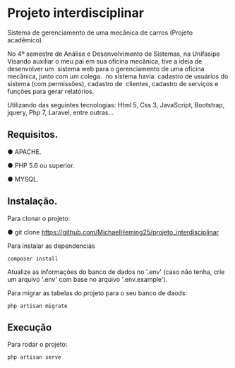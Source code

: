# Projeto interdisciplinar

Sistema de gerenciamento de uma mecânica de carros (Projeto acadêmico) 

No 4º semestre de Análise e Desenvolvimento de Sistemas, na Unifasipe Visando auxiliar o meu pai em sua oficina mecânica, tive a ideia de desenvolver um  sistema web para o gerenciamento de uma oficina mecânica, junto com um colega.  no sistema havia: cadastro de usuários do sistema (com permissões), cadastro de  clientes, cadastro de serviços e funções para gerar relatórios.

Utilizando das seguintes tecnologias: Html 5, Css 3, JavaScript, Bootstrap, jquery, Php 7, Laravel, entre outras...

## Requisitos.

  ● APACHE.
  
  ● PHP 5.6 ou superior.
  
  ● MYSQL.
  
## Instalação.

Para clonar o projeto:

  ● git clone https://github.com/MichaelHeming25/projeto_interdisciplinar

Para instalar as dependencias

    composer install

Atualize as informações do banco de dados no '.env' (caso não tenha, crie um arquivo '.env' com base no arquivo '.env.example').

Para migrar as tabelas do projeto para o seu banco de daods:

    php artisan migrate
  
## Execução

Para rodar o projeto:

    php artisan serve
